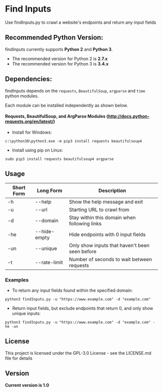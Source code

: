 # Find Inputs

Use findInputs.py to crawl a website's endpoints and return any input fields


## Recommended Python Version:

findInputs currently supports **Python 2** and **Python 3**.

* The recommended version for Python 2 is **2.7.x**
* The recommended version for Python 3 is **3.4.x**

## Dependencies:

findInputs depends on the `requests`, `BeautifulSoup`, `argparse` and `time` python modules.

Each module can be installed independently as shown below.

#### Requests, BeautifulSoup, and ArgParse Modules (http://docs.python-requests.org/en/latest/)

- Install for Windows:
```
c:\python38\python3.exe -m pip3 install requests beautifulsoup4
```

- Install using pip on Linux:
```
sudo pip3 install requests beautifulsoup4 argparse
```

## Usage

Short Form    | Long Form     | Description
------------- | ------------- |-------------
-h            | --help        | Show the help message and exit
-u            | --url         | Starting URL to crawl from
-d            | --domain      | Stay within this domain when following links
-he           | --hide-empty  | Hide endpoints with 0 input fields
-un           | --unique      | Only show inputs that haven't been seen before
-t            | --rate-limit  | Number of seconds to wait between requests

### Examples

* To return any input fields found within the specified domain:

```python3 findInputs.py -u "https://www.example.com" -d "example.com"```

* Return input fields, but exclude endpoints that return 0, and only show unique inputs:

``python3 findInputs.py -u "https://www.example.com" -d "example.com" -he -un``


## License

This project is licensed under the GPL-3.0 License - see the LICENSE.md file for details

## Version
**Current version is 1.0**
